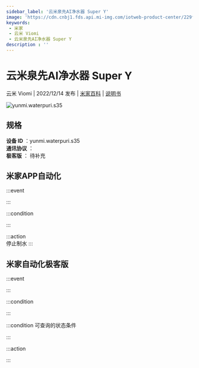 ```yaml
---
sidebar_label: '云米泉先AI净水器 Super Y'
image: 'https://cdn.cnbj1.fds.api.mi-img.com/iotweb-product-center/229f6706b1b77c5cab861065a88a5696_1668075535498.png?GalaxyAccessKeyId=AKVGLQWBOVIRQ3XLEW&Expires=9223372036854775807&Signature=/byHh5l9+BeDqTXYDpMSYefSNK0='
keywords: 
 - 米家
 - 云米 Viomi
 - 云米泉先AI净水器 Super Y
description : ''
---
```

# 云米泉先AI净水器 Super Y

云米 Viomi | 2022/12/14 发布 | [米家百科](https://home.mi.com/webapp/content/baike/product/index.html?model=yunmi.waterpuri.s35) | [说明书](https://home.mi.com/views/introduction.html?model=yunmi.waterpuri.s35&region=cn)

![yunmi.waterpuri.s35](https://cdn.cnbj1.fds.api.mi-img.com/iotweb-product-center/229f6706b1b77c5cab861065a88a5696_1668075535498.png?GalaxyAccessKeyId=AKVGLQWBOVIRQ3XLEW&Expires=9223372036854775807&Signature=/byHh5l9+BeDqTXYDpMSYefSNK0=)

## 规格  
> 
**设备 ID** ：yunmi.waterpuri.s35  
**通讯协议** ：  
**极客版**  ： 待补充 


## 米家APP自动化  

:::event  

:::

:::condition  

:::

:::action   
停止制水
:::

## 米家自动化极客版  

:::event  

:::

:::condition  

:::

:::condition 可查询的状态条件  

:::

:::action  

:::

        

